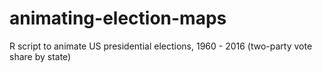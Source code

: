 # animating-election-maps
R script to animate US presidential elections, 1960 - 2016 (two-party vote share by state)

